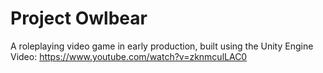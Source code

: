 # Project Owlbear
A roleplaying video game in early production, built using the Unity Engine
Video: https://www.youtube.com/watch?v=zknmculLAC0
